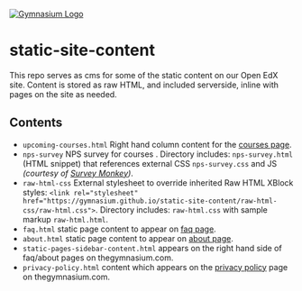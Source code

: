 [![Gymnasium Logo](https://cdn.rawgit.com/gymnasium/gymnasium.github.io/master/assets/GYM-logo.svg)](http://thegymnasium.com)

# static-site-content
This repo serves as cms for some of the static content on our Open EdX site.  Content is stored as raw HTML, and included serverside, inline with pages on the site as needed.

## Contents
- `upcoming-courses.html` Right hand column content for the [courses page](https://thegymnasium.com/courses).
- `nps-survey` NPS survey for courses . Directory includes: `nps-survey.html` (HTML snippet) that references external CSS `nps-survey.css` and JS _(courtesy of [Survey Monkey](https://www.surveymonkey.com))_.
- `raw-html-css` External stylesheet to override inherited Raw HTML XBlock styles: `<link rel="stylesheet" href="https://gymnasium.github.io/static-site-content/raw-html-css/raw-html.css">`. Directory includes: `raw-html.css` with sample markup `raw-html.html`.
- `faq.html` static page content to appear on [faq page](https://thegymnasium.com/faq).
- `about.html` static page content to appear on [about page](https://thegymnasium.com/about).
- `static-pages-sidebar-content.html` appears on the right hand side of faq/about pages on thegymnasium.com.
- `privacy-policy.html` content which appears on the [privacy policy](https://thegymnasium.com/privacy) page on thegymnasium.com.
